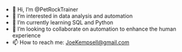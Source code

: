 - 👋 Hi, I’m @PetRockTrainer
- 👀 I’m interested in data analysis and automation
- 🌱 I’m currently learning SQL and Python
- 💞️ I’m looking to collaborate on automation to enhance the human experience
- 📫 How to reach me: JoeKempsell@gmail.com

<!---
PetRockTrainer/PetRockTrainer is a ✨ special ✨ repository because its `README.md` (this file) appears on your GitHub profile.
You can click the Preview link to take a look at your changes.
--->
